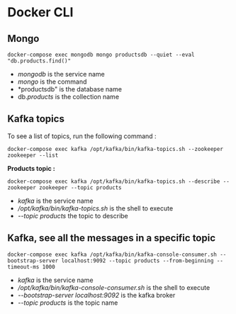 Docker CLI
==========

Mongo
-----

	docker-compose exec mongodb mongo productsdb --quiet --eval "db.products.find()"
	
- *mongodb* is the service name
- *mongo* is the command
- *productsdb" is the database name
- db.*products* is the collection name

Kafka topics
------------

To see a list of topics, run the following command :

	docker-compose exec kafka /opt/kafka/bin/kafka-topics.sh --zookeeper zookeeper --list
	
**Products topic :**

	docker-compose exec kafka /opt/kafka/bin/kafka-topics.sh --describe --zookeeper zookeeper --topic products
	
- *kafka* is the service name
- */opt/kafka/bin/kafka-topics.sh* is the shell to execute
- *--topic products* the topic to describe

Kafka, see all the messages in a specific topic
-----------------------------------------------

	docker-compose exec kafka /opt/kafka/bin/kafka-console-consumer.sh --bootstrap-server localhost:9092 --topic products --from-beginning --timeout-ms 1000

- *kafka* is the service name
- */opt/kafka/bin/kafka-console-consumer.sh* is the shell to execute
- *--bootstrap-server localhost:9092* is the kafka broker
- *--topic products* is the topic name
